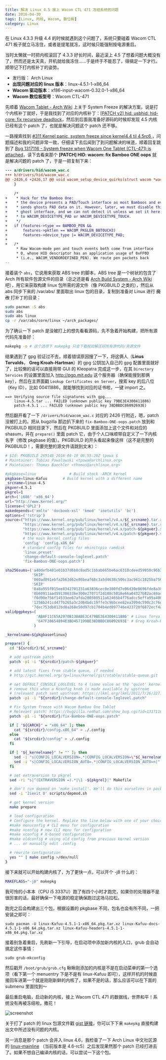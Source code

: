 ```yaml
---
title: 解决 Linux 4.5 接上 Wacom CTL 471 冻结系统的问题
date: 2016-04-30
tags: [Linux, 内核, Wacom, 数位板]
category: Linux
---
```


在 Linux 4.3.3 升级 4.4 的时候就遇到这个问题了，系统只要碰着 Wacom CTL 471 板子就立马冻住，或者是提笔就冻，这时候只能强制按电源重启。

当时太懒就一时把内核滚回了 4.3.3 好长时间，最近滚上 4.5 了想着问题大概没有了，然而还是太天真，开机就给我冻住……于是终于不能忍了，得搞定一下才行。顺带记下打内核补丁的姿势。

- 发行版： Arch Linux
- **出现问题对应的 linux 版本**：linux-4.5.1-1-x86_64
- **Wacom 驱动版本**：xf86-input-wacom-0.32.0-1-x86_64
- **Wacom 数位板型号**：Wacom CTL-471

先顺着 [Wacom Tablet - Arch Wiki](https://wiki.archlinux.org/index.php/Wacom_Tablet#System_freeze) 上关于 System Freeze 的解决方案，说是打个内核补丁就好，于是我找到了对应的内核补丁：[[PATCH v2] hid: usbhid: hid-core: fix recursive deadlock](https://lkml.org/lkml/2015/11/20/690)，然后到后面我准备好源码的时候却发现 4.5 内核已经有这个 patch 了，也就是解决问题这个 patch 还不够。

一路搜索找到 [#311 Kernel panic, system freeze since kernel4.4 til 4.5rc6
](https://sourceforge.net/p/linuxwacom/bugs/311/?page=0)，问题描述和我的问题非常一致，仔细读下去后闻到了到问题解决的味道，顺着回复跳到了 [Bug 1317116 - System freeze when Wacom One Tablet (CTL-471) is attached](https://bugzilla.redhat.com/show_bug.cgi?id=1317116)，读下去看来那个 **[PATCH] HID: wacom: fix Bamboo ONE oops** 就是解决问题的 patch 了，于是一把复制下来：

```diff fix-Bamboo-ONE-oops.patch
--- a/drivers/hid/wacom_wac.c
+++ b/drivers/hid/wacom_wac.c
@@ -2426,6 +2426,17 @@ void wacom_setup_device_quirks(struct wacom *wacom)
 	}
 
 	/*
+	 * Hack for the Bamboo One:
+	 * the device presents a PAD/Touch interface as most Bamboos and even
+	 * sends ghosts PAD data on it. However, later, we must disable this
+	 * ghost interface, and we can not detect it unless we set it here
+	 * to WACOM_DEVICETYPE_PAD or WACOM_DEVICETYPE_TOUCH.
+	 */
+	if (features->type == BAMBOO_PEN &&
+	    features->pktlen == WACOM_PKGLEN_BBTOUCH3)
+		features->device_type |= WACOM_DEVICETYPE_PAD;
+
+	/*
 	 * Raw Wacom-mode pen and touch events both come from interface
 	 * 0, whose HID descriptor has an application usage of 0xFF0D
 	 * (i.e., WACOM_VENDORDEFINED_PEN). We route pen packets back
-- 
```

接着装个 `abs`，它说用来获取 ABS tree 的脚本，ABS tree 是一个树状的包含了 Arch 所有软件包源文件的目录（总之还是看 [Arch Build System - Arch Wiki](https://wiki.archlinux.org/index.php/Arch_Build_System#ABS_overview) 吧），用它来获取构建 linux 包所需的源文件（像 PKGBUILD 之类的），然后从 abs 同步下来的 /var/abs/ 里面取出 linux 包的目录，复制到准备对 Linux 进行 ~~魔改~~ 打补丁的目录：

```bash
sudo pacman -S abs
sudo abs
sudo abs linux
cp -r /var/abs/core/linux ~/arch_packages/
```

为了确认一下 patch 是没被打上的想先看看源码，先不急着开始构建，把所有源代码先准备好：

```bash
makepkg -o # 这个选项下 makepkg 只会下载校验解压好所有源代码/资源文件
```

结果遇到了 gpg 验证过不去，顺着错误原因搜了一下，将这俩人（**Linus Torvalds**， **Greg Kroah-Hartman**）的 gpg 公钥加入自己的 gpg 配置里面就好了，比较懒的话可以直接用带 GUI 的 Kleopatra 完成这一步，在其 `Directory Services` 的设置里面加入 http://pgp.mit.edu 这个服务器（确保能搜到那俩 key），然后在主界面戳 `Lookup Certificates on Server`，搜索 key 的后八位（Key ID），比如 00411886，就能够找到对应的证书啦，一键 import 之。

```
==> Verifying source file signatures with gpg...
    linux-4.5.tar ... FAILED (unknown public key 79BE3E4300411886)
    patch-4.5.1 ... FAILED (unknown public key 38DBBDC86092693E)
```


然后翻开看了一下 `/drivers/hid/wacom_wac.c` 对应的 2426 行附近，嗯，patch 没被打上的。把从 bugzilla 那边扒下来的 `fix-Bamboo-ONE-oops.patch` 放到和 PKGBUILD 相同目录下，然后在 PKGBUILD 里面添加上这个文件和对应的 shasum，并在 `prepare()` 里面 patch 它，由于个人口味顺带自定义了一下内核名字（修改 pkgbase 的值）。PKGBUILD 的开头看起来像这样（这不是完整的 PKGBUILD！，需要完整的源文件请跳到文末）：

```bash PKGBUILD
# $Id: PKGBUILD 265148 2016-04-19 06:55:26Z tpowa $
# Maintainer: Tobias Powalowski <tpowa@archlinux.org>
# Maintainer: Thomas Baechler <thomas@archlinux.org>

#pkgbase=linux               # Build stock -ARCH kernel
pkgbase=linux-Kafuu       # Build kernel with a different name
_srcname=linux-4.5
pkgver=4.5.1
pkgrel=1
arch=('i686' 'x86_64')
url="http://www.kernel.org/"
license=('GPL2')
makedepends=('xmlto' 'docbook-xsl' 'kmod' 'inetutils' 'bc')
options=('!strip')
source=("https://www.kernel.org/pub/linux/kernel/v4.x/${_srcname}.tar.xz"
        "https://www.kernel.org/pub/linux/kernel/v4.x/${_srcname}.tar.sign"
        "https://www.kernel.org/pub/linux/kernel/v4.x/patch-${pkgver}.xz"
        "https://www.kernel.org/pub/linux/kernel/v4.x/patch-${pkgver}.sign"
        # the main kernel config files
        'config' 'config.x86_64'
        # standard config files for mkinitcpio ramdisk
        'linux.preset'
        'change-default-console-loglevel.patch'
        'fix-Bamboo-ONE-oops.patch')

sha256sums=('a40defb401e01b37d6b8c8ad5c1bbab665be6ac6310cdeed59950c96b31a519c'
            'SKIP'
            '060ad091ebfa2b63d62e86beaf68c3a5d4638c506c3ac941c1825ba756e830b1'
            'SKIP'
            '8a8a955f015ee8342701231a63836cec0e300fd7e96d30e8696fde8a383fcdc9'
            '8b60911aad591306336e300e27071f2d108c5016e66a04327b82ac69acbfefff'
            'f0d90e756f14533ee67afda280500511a62465b4f76adcc5effa95a40045179c'
            '1256b241cd477b265a3c2d64bdc19ffe3c9bbcee82ea3994c590c2c76e767d99'
            '7dec753db812bd8a268e50d97cb1704b4ed097746e423720f6872ecf4a14e78c')
validpgpkeys=(
              'ABAF11C65A2970B130ABE3C479BE3E4300411886' # Linus Torvalds
              '647F28654894E3BD457199BE38DBBDC86092693E' # Greg Kroah-Hartman
             )

_kernelname=${pkgbase#linux}

prepare() {
  cd "${srcdir}/${_srcname}"

  # add upstream patch
  patch -p1 -i "${srcdir}/patch-${pkgver}"

  # add latest fixes from stable queue, if needed
  # http://git.kernel.org/?p=linux/kernel/git/stable/stable-queue.git

  # set DEFAULT_CONSOLE_LOGLEVEL to 4 (same value as the 'quiet' kernel param)
  # remove this when a Kconfig knob is made available by upstream
  # (relevant patch sent upstream: https://lkml.org/lkml/2011/7/26/227)
  patch -p1 -i "${srcdir}/change-default-console-loglevel.patch"

  # Fix System freeze with Wacom Bamboo One Tablet
  # Relevant patch: https://bugzilla.redhat.com/show_bug.cgi?id=1317116#c11
  patch -p1 -i "${srcdir}/fix-Bamboo-ONE-oops.patch"

  if [ "${CARCH}" = "x86_64" ]; then
    cat "${srcdir}/config.x86_64" > ./.config
  else
    cat "${srcdir}/config" > ./.config
  fi

  if [ "${_kernelname}" != "" ]; then
    sed -i "s|CONFIG_LOCALVERSION=.*|CONFIG_LOCALVERSION=\"${_kernelname}\"|g" ./.config
    sed -i "s|CONFIG_LOCALVERSION_AUTO=.*|CONFIG_LOCALVERSION_AUTO=n|" ./.config
  fi

  # set extraversion to pkgrel
  sed -ri "s|^(EXTRAVERSION =).*|\1 -${pkgrel}|" Makefile

  # don't run depmod on 'make install'. We'll do this ourselves in packaging
  sed -i '2iexit 0' scripts/depmod.sh

  # get kernel version
  make prepare

  # load configuration
  # Configure the kernel. Replace the line below with one of your choice.
  #make menuconfig # CLI menu for configuration
  #make nconfig # new CLI menu for configuration
  #make xconfig # X-based configuration
  #make oldconfig # using old config from previous kernel version
  # ... or manually edit .config

  # rewrite configuration
  yes "" | make config >/dev/null
}
```

接下来就可以开始构建内核了，为了更快一点，可以开个 -j8 什么的：

```bash
MAKEFLAGS="-j8" makepkg
```

我可怜的小本本（CPU i5 3337U）跑了有四个小时才跑完，如果你的处理器不是很厉害的话，最好确保一下电源的稳定确保跑过这场马拉松。

跑完之后会构建出三个包，根据设置的 pkgbase 不同，包名也会有所不同，一把安装之即可：

```
sudo pacman -U linux-Kafuu-4.5.1-1-x86_64.pkg.tar.xz linux-Kafuu-docs-4.5.1-1-x86_64.pkg.tar.xz linux-Kafuu-headers-4.5.1-1-x86_64.pkg.tar.xz
```

接着别急着重启，先刷新一下引导，在启动项中添加新内核的入口，grub 会自动搞定这件事情：

```
sudo grub-mkconfig
```

然后戳开 `/boot/grub/grub.cfg` 瞅瞅刚添加的内核是不是在启动菜单的第一个选项（看下第一个 menuentry 下是不是有 linux-Kafuu 即可），这样开机的时候直接回车进第一个就是刚刚新鲜的内核了，如果不是的话，那么应该可以在下面的 submenu 里面找到～

最后重启电脑，启动新的内核，接上 Wacom CTL 471 的数据线，世界和平！系统没有再被冻结啦，撒花！

![screenshot](https://67.media.tumblr.com/49e978dc178d393eb826a4e3704ad37a/tumblr_o6esal7SNi1tas1ppo1_1280.png)

关于打了 patch 的 linux 包源文件戳 [gist 链接](https://gist.github.com/frantic1048/20219d69ad17b70cc7efd9d24532bd89)，你可以下下来 `makepkg` 直接构建出文中所述没有问题的内核。

另一消息是那个 patch 会并入 linux 4.6，我检查了一下 Arch Linux 中文社区源的 [linux-mainline](https://github.com/archlinuxcn/repo/tree/master/linux-mainline) （当前版本是 4.6-rc5）之后发现果然那个 patch 已经打进去了。如果不想自己编译内核的话，可以尝试一下这个包。
